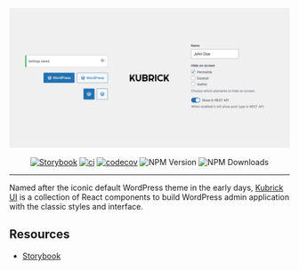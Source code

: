 ![Banner](art/kubrick%402x.png)

<div align="center">

  [![Storybook](https://img.shields.io/badge/-Storybook-FF4785?style=flat&logo=storybook&logoColor=white)](https://66e68bc88881b2397d6befdb-zlgmfvcbsp.chromatic.com)
	[![ci](https://github.com/syntatis/kubrick/actions/workflows/ci.yml/badge.svg)](https://github.com/syntatis/kubrick/actions/workflows/ci.yml)
	[![codecov](https://codecov.io/gh/syntatis/kubrick/graph/badge.svg?token=RU6U0B93WH)](https://codecov.io/gh/syntatis/kubrick)
	![NPM Version](https://img.shields.io/npm/v/%40syntatis%2Fkubrick)
	![NPM Downloads](https://img.shields.io/npm/d18m/%40syntatis%2Fkubrick) 

</div>

------

Named after the iconic default WordPress theme in the early days, [Kubrick UI](https://wordpress.org/themes/default/) is a collection of React components to build WordPress admin application with the classic styles and interface.

## Resources

- [Storybook](https://66e68bc88881b2397d6befdb-zlgmfvcbsp.chromatic.com)
